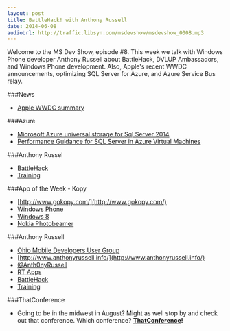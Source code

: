 ```yaml
---
layout: post
title: BattleHack! with Anthony Russell
date: 2014-06-08
audioUrl: http://traffic.libsyn.com/msdevshow/msdevshow_0008.mp3
---
```


Welcome to the MS Dev Show, episode \#8. This week we talk with Windows Phone developer Anthony Russell about BattleHack, DVLUP Ambassadors, and Windows Phone development. Also, Apple's recent WWDC announcements, optimizing SQL Server for Azure, and Azure Service Bus relay.

###News

 - [Apple WWDC summary](http://arstechnica.com/apple/2014/06/developers-react-to-ios-8-and-its-long-overdue-opening-of-the-platform/?utm_source=feedburner&utm_medium=feed&utm_campaign=Feed%3A+arstechnica%2Findex+%28Ars+Technica+-+All+content%29)

###Azure

 - [Microsoft Azure universal storage for Sql Server 2014](http://blogs.msdn.com/b/igorpag/archive/2014/05/28/microsoft-azure-universal-storage-for-sql-server-2014.aspx)
 - [Performance Guidance for SQL Server in Azure Virtual Machines](http://msdn.microsoft.com/en-us/library/dn248436.aspx)

###Anthony Russel

 - [BattleHack](https://2014.battlehack.org/)
 - [Training](http://www.lumosity.com/)

###App of the Week - Kopy

 - [http://www.gokopy.com/](http://www.gokopy.com/)
 - [Windows Phone](http://www.windowsphone.com/s?appid=6b0c3ec0-afad-4e45-8990-874f12dbab20)
 - [Windows 8](http://apps.microsoft.com/windows/en-us/app/kopy/f3b10b88-bca8-4759-987a-b8c616fc21b6)
 - [Nokia Photobeamer](https://www.photobeamer.com/)

###Anthony Russell

 - [Ohio Mobile Developers User Group](http://www.meetup.com/OhMoDev/)
 - [http://www.anthonyrussell.info/](http://www.anthonyrussell.info/)
 - [@Anth0nyRussell](https://twitter.com/Anth0nyRussell)
 - [RT Apps](http://www.windowsphone.com/en-US/store/publishers?publisherId=RT%2BApps)
 - [BattleHack](https://2014.battlehack.org/)
 - [Training](http://www.lumosity.com/)

###ThatConference

 - Going to be in the midwest in August? Might as well stop by and check out that conference. Which conference? **[ThatConference](http://ThatConference.com)!**